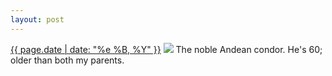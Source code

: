 ```yaml
---
layout: post
---
```


<p>
  <time><a href="/214">{{ page.date | date: "%e %B, %Y" }}</a></time>
  <a href="/214"><img src="{{ site.assets_url }}/214.jpg"/></a>
  <span>The noble Andean condor. He's 60; older than both my parents.</span>
</p>
